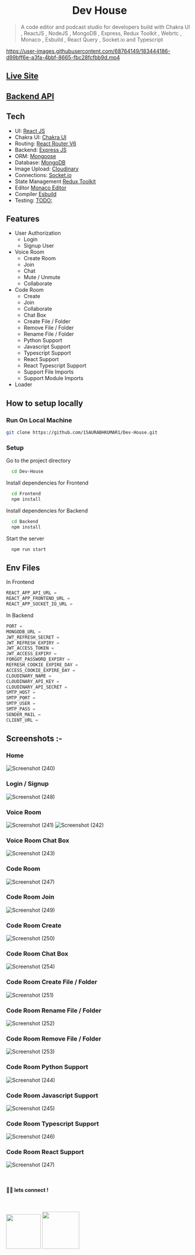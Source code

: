 <h1 align="center">
  <br>
  <b>Dev House</b>
  <br>
</h1>

> A code editor and podcast studio for developers build with Chakra UI , ReactJS , NodeJS , MongoDB , Express, Redux Toolkit , Webrtc , Monaco , Esbuild , React Query , Socket.io and Typescript

https://user-images.githubusercontent.com/68764149/183444186-d99bff6e-a3fa-4bbf-8665-fbc28fcfbb9d.mp4

## [Live Site](https://dev-house-code.vercel.app)

## [Backend API](https://dev-house.onrender.com)

## Tech

-   UI: [React JS](https://reactjs.org/)
-   Chakra UI: [Chakra UI](https://chakra-ui.com/)
-   Routing: [React Router V6](https://reactrouter.com)
-   Backend: [Express JS](https://expressjs.com)
-   ORM: [Mongoose](https://mongoosejs.com/)
-   Database: [MongoDB](https://www.mongodb.com/)
-   Image Upload: [Cloudinary](https://cloudinary.com/)
-   Connections: [Socket.io](https://socket.io/)
-   State Management [Redux Toolkit](https://redux-toolkit.js.org)
-   Editor [Monaco Editor](https://www.npmjs.com/package/@monaco-editor/react)
-   Compiler [Esbuild](https://esbuild.github.io)
-   Testing: [TODO:]()

## Features

-   User Authorization
    -   Login
    -   Signup User
-   Voice Room
    -   Create Room
    -   Join
    -   Chat
    -   Mute / Unmute
    -   Collaborate
-   Code Room
    -   Create
    -   Join
    -   Collaborate
    -   Chat Box
    -   Create File / Folder
    -   Remove File / Folder
    -   Rename File / Folder
    -   Python Support
    -   Javascript Support
    -   Typescript Support
    -   React Support
    -   React Typescript Support
    -   Support File Imports
    -   Support Module Imports
-   Loader

## How to setup locally

### Run On Local Machine

```bash
git clone https://github.com/1SAURABHKUMAR1/Dev-House.git
```

### Setup

Go to the project directory

```bash
  cd Dev-House
```

Install dependencies for Frontend

```bash
  cd Frontend
  npm install
```

Install dependencies for Backend

```bash
  cd Backend
  npm install
```

Start the server

```bash
  npm run start
```

## Env Files

In Frontend

```js
REACT_APP_API_URL =
REACT_APP_FRONTEND_URL =
REACT_APP_SOCKET_IO_URL =
```

In Backend

```js
PORT =
MONGODB_URL =
JWT_REFRESH_SECRET =
JWT_REFRESH_EXPIRY =
JWT_ACCESS_TOKEN =
JWT_ACCESS_EXPIRY =
FORGOT_PASSWORD_EXPIRY =
REFRESH_COOKIE_EXPIRE_DAY =
ACCESS_COOKIE_EXPIRE_DAY =
CLOUDINARY_NAME =
CLOUDINARY_API_KEY =
CLOUDINARY_API_SECRET =
SMTP_HOST =
SMTP_PORT =
SMTP_USER =
SMTP_PASS =
SENDER_MAIL =
CLIENT_URL =
```

## Screenshots :-

### Home

![Screenshot (240)](https://user-images.githubusercontent.com/68764149/183444629-d8a7a0b0-674b-4de4-952c-146cf9d0841b.png)

### Login / Signup

![Screenshot (248)](https://user-images.githubusercontent.com/68764149/183444870-d6091fec-2d25-4cc7-a740-44bd8d62c130.png)

### Voice Room

![Screenshot (241)](https://user-images.githubusercontent.com/68764149/183444940-90141d17-71cf-49d4-93fd-a4a0c0863be1.png)
![Screenshot (242)](https://user-images.githubusercontent.com/68764149/183445073-5a964829-cb95-448a-9325-020a6fe3f29b.png)

### Voice Room Chat Box

![Screenshot (243)](https://user-images.githubusercontent.com/68764149/183445135-643c1b55-24c0-4c10-b0b4-baca78baee1b.png)

### Code Room

![Screenshot (247)](https://user-images.githubusercontent.com/68764149/183445204-9c7893d3-73ce-4f82-8ef5-b717db7e8cd6.png)

### Code Room Join

![Screenshot (249)](https://user-images.githubusercontent.com/68764149/183445754-e043d7a0-cf27-46f7-96e6-711671c65920.png)

### Code Room Create

![Screenshot (250)](https://user-images.githubusercontent.com/68764149/183445837-7aa5c677-8857-4110-984a-51b6d34b22eb.png)
  
### Code Room Chat Box

![Screenshot (254)](https://user-images.githubusercontent.com/68764149/183446258-a33e9f8f-d3d4-4013-aacb-62c23ba96bb3.png)

### Code Room Create File / Folder

![Screenshot (251)](https://user-images.githubusercontent.com/68764149/183445993-b6bada5e-d7f2-4e4b-9d03-36ca6506c1a1.png)

### Code Room Rename File / Folder

![Screenshot (252)](https://user-images.githubusercontent.com/68764149/183446082-d7dfcd55-5d7a-4e47-8787-4d5a4ee46652.png)

### Code Room Remove File / Folder

![Screenshot (253)](https://user-images.githubusercontent.com/68764149/183446176-e45b69c8-0987-4a2c-b12d-0747af78b90a.png)

### Code Room Python Support

![Screenshot (244)](https://user-images.githubusercontent.com/68764149/183445393-d857876c-55d8-4b09-b048-de24353dc309.png)

### Code Room Javascript Support

![Screenshot (245)](https://user-images.githubusercontent.com/68764149/183445467-d77d269c-ffb9-4128-8575-e33daf29eafc.png)

### Code Room Typescript Support

![Screenshot (246)](https://user-images.githubusercontent.com/68764149/183445537-8e614847-416f-4a5e-8a1e-a6db8750492a.png)

### Code Room React Support

![Screenshot (247)](https://user-images.githubusercontent.com/68764149/183445583-7c752b11-a438-4194-b6b5-8fcb7bb3f5da.png)

<br>

#### 👨‍💻 lets connect !

<br>

<a href="https://www.twitter.com/1SAURABHKUMAR1"><img src="https://img.shields.io/badge/Twitter-1DA1F2?style=for-the-badge&logo=twitter&logoColor=white" width="93px"/></a>
<a href="https://www.linkedin.com/in/1saurabhkumar1/"><img src="https://img.shields.io/badge/LinkedIn-0077B5?style=for-the-badge&logo=linkedin&logoColor=white" width="100px"/></a>

